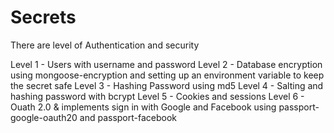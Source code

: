 # Secrets

There are level of Authentication and security

Level 1 - Users with username and password
Level 2 - Database encryption using mongoose-encryption and setting up an environment variable to keep the secret safe
Level 3 - Hashing Password using md5
Level 4 - Salting and hashing password with bcrypt
Level 5 - Cookies and sessions
Level 6 - Ouath 2.0 & implements sign in with Google and Facebook using passport-google-oauth20 and passport-facebook
